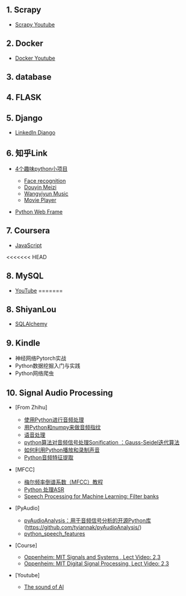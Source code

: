 ## 1. Scrapy
* [Scrapy Youtube](https://www.youtube.com/watch?v=ve_0h4Y8nuI&list=PLhTjy8cBISEqkN-5Ku_kXG4QW33sxQo0t)

## 2. Docker
* [Docker Youtube](https://www.youtube.com/watch?v=zJ6WbK9zFpI)


## 3. database

## 4. FLASK

## 5. Django
* [LinkedIn Django](https://www.linkedin.com/learning/learning-django-2018/install-python-and-django?u=43752620)

## 6. 知乎Link
* [4个趣味python小项目](https://mp.weixin.qq.com/s/HVJoOJmmDWxudqtOU9BeTA)
    - [Face recognition](https://github.com/ageitgey/face_recognition/blob/master/README_Simplified_Chinese.md)
    - [Douyin Meizi](https://github.com/wangshub/Douyin-Bot)
    - [Wangyiyun Music](https://github.com/darknessomi/musicbox)
    - [Movie Player](https://github.com/Zulko/moviepy)

* [Python Web Frame](https://mp.weixin.qq.com/s/PDD8C_9AWcRWtCpy5JatMw)

## 7. Coursera
* [JavaScript](https://www.coursera.org/learn/html-css-javascript-for-web-developers/home/welcome)

<<<<<<< HEAD
## 8. MySQL
* [YouTube](https://www.youtube.com/watch?v=x7SwgcpACng&list=PLB5jA40tNf3tRMbTpBA0N7lfDZNLZAa9G)
=======
## 8. ShiyanLou
* [SQLAlchemy](https://www.shiyanlou.com/courses/724)

## 9. Kindle
- 神经网络Pytorch实战
- Python数据挖掘入门与实践
- Python网络爬虫

## 10. Signal Audio Processing
* [From Zhihu]
    - [使用Python进行音频处理](https://zhuanlan.zhihu.com/p/54561504)
    - [用Python和numpy来做音频指纹](https://willdrevo.com/fingerprinting-and-audio-recognition-with-python/)
    - [语音处理](https://zhuanlan.zhihu.com/p/61467187)
    - [python算法对音频信号处理Sonification ：Gauss-Seidel迭代算法](https://zhuanlan.zhihu.com/p/150348975)
    - [如何利用Python播放和录制声音](https://zhuanlan.zhihu.com/p/69755126)
    - [Python音频特征提取](https://zhuanlan.zhihu.com/p/122548028)

* [MFCC]
    - [梅尔频率倒谱系数（MFCC）教程](https://haythamfayek.com/2016/04/21/speech-processing-for-machine-learning.html)
    - [Python 处理ASR](https://www.cnblogs.com/zhuimengzhe/p/10223510.html)
    - [Speech Processing for Machine Learning: Filter banks](https://haythamfayek.com/2016/04/21/speech-processing-for-machine-learning.html)
* [PyAudio]
    - [pyAudioAnalysis：用于音频信号分析的开源Python库](https://journals.plos.org/plosone/article?id=10.1371/journal.pone.0144610)
    (https://github.com/tyiannak/pyAudioAnalysis/)
    - [python_speech_features](https://www.cnblogs.com/zhuimengzhe/p/10223510.html)
  

* [Course]
    - [Oppenheim: MIT Signals and Systems , Lect Video: 2,3](https://ocw.mit.edu/resources/res-6-007-signals-and-systems-spring-2011/video-lectures/lecture-2-signals-and-systems-part-i/)
    - [Oppenheim: MIT Digital Signal Processing, Lect Video: 2,3](https://ocw.mit.edu/resources/res-6-007-signals-and-systems-spring-2011/video-lectures/lecture-3-signals-and-systems-part-ii/)

* [Youtube] 
    - [The sound of AI](https://www.youtube.com/watch?v=fMqL5vckiU0&list=PL-wATfeyAMNrtbkCNsLcpoAyBBRJZVlnf)